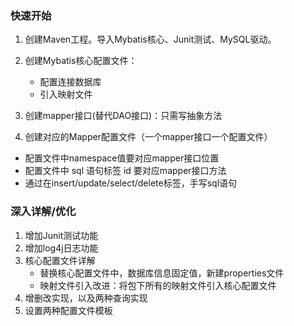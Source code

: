 ### 快速开始

1. 创建Maven工程。导入Mybatis核心、Junit测试、MySQL驱动。

2. 创建Mybatis核心配置文件： 
   - 配置连接数据库
   - 引入映射文件
3.  创建mapper接口(替代DAO接口)：只需写抽象方法
4.  创建对应的Mapper配置文件（一个mapper接口一个配置文件）
   - 配置文件中namespace值要对应mapper接口位置
   - 配置文件中 sql 语句标签 id 要对应mapper接口方法
   - 通过在insert/update/select/delete标签，手写sql语句



### 深入详解/优化

1. 增加Junit测试功能 
2. 增加log4j日志功能
3. 核心配置文件详解
   - 替换核心配置文件中，数据库信息固定值，新建properties文件
   - 映射文件引入改进：将包下所有的映射文件引入核心配置文件
4. 增删改实现，以及两种查询实现
5. 设置两种配置文件模板




